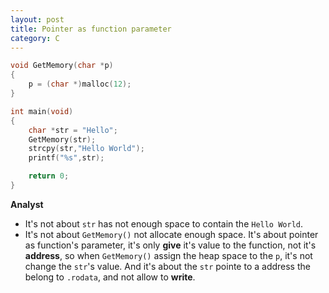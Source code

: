 ```yaml
---
layout: post
title: Pointer as function parameter
category: C
---
```


```c
void GetMemory(char *p)
{
    p = (char *)malloc(12);
}

int main(void)
{
    char *str = "Hello";
    GetMemory(str);
    strcpy(str,"Hello World");
    printf("%s",str);

    return 0;
}
```
**Analyst**
 - It's not about `str` has not enough space to contain the `Hello World`.
 - It's not about `GetMemory()` not allocate enough space.
It's about pointer as function's parameter, it's only **give** it's value to the function, not it's **address**, so when `GetMemory()` assign the heap space to the `p`, it's not change the `str`'s value.
And it's about the `str` pointe to a address the belong to `.rodata`, and not allow to **write**.

